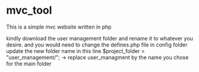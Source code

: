 # mvc_tool
This is a simple mvc website written in php



kindly download the user management folder and rename it to whatever you desire. 
and you would need to change the defines.php file in config folder
update the new folder name in this line
$project_folder = "user_management/"; -> replace user_managment by the name you chose for the main folder
